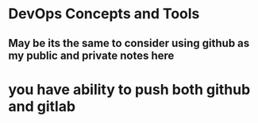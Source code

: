 # DevOps Concepts and Tools

## May be its the same to consider using github as my public and private notes here

# you have ability to push both github and gitlab

